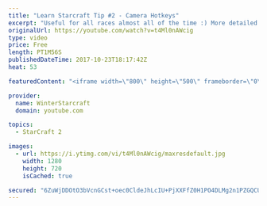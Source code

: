 ```yaml
---
title: "Learn Starcraft Tip #2 - Camera Hotkeys"
excerpt: "Useful for all races almost all of the time :) More detailed guides/tutorials under the learn to play starcraft playlist."
originalUrl: https://youtube.com/watch?v=t4Ml0nAWcig
type: video
price: Free
length: PT1M56S
publishedDateTime: 2017-10-23T18:17:42Z
heat: 53

featuredContent: "<iframe width=\"800\" height=\"500\" frameborder=\"0\" src=\"https://www.youtube.com/embed/t4Ml0nAWcig\" allow=\"accelerometer; autoplay; encrypted-media; gyroscope; picture-in-picture\" allowfullscreen></iframe>"

provider:
  name: WinterStarcraft
  domain: youtube.com

topics:
  - StarCraft 2

images:
  - url: https://i.ytimg.com/vi/t4Ml0nAWcig/maxresdefault.jpg
    width: 1280
    height: 720
    isCached: true

secured: "6ZuWjDDOtO3bVcnGCst+oec0CldeJhLcIU+PjXXFfZ0H1PO4DLMg2n1PZGQCUyjwrs23uaI97m0RBcOzSOW0Ly2bI9pGmqmyBJ5V1F3GPxWffQGUtL7hnlB6sG+iJOtF7EL2OWIrBHysfhpm+JRkcS41VDlhyRTVhMRMS93bcpaMWwUKbVvrsr/b56ws/kYqt6lLeoXB/vhN9dbtAPygUoO2AH7MlxXq9ahCyERvTOK9j68ld3a5H/H3IewKxMA77cAUcklarZNYwLOlM1r5r3peTVTQIW7k8LqDP3RtBrllqXpB0s5fT0nNfbNW7VJEva4DiP7Zp75o6kp7/pXGk9SlyrdNUD0zdEJA6t4+RX6A5eJdk49b6Ug4JyswaMZXwmEkYJZQKicGoq7bCw10JC+2mNaRCGxWR+SNvNErwQY=;VGgPfoi5AxmWiokqdPakAw=="
---
```


